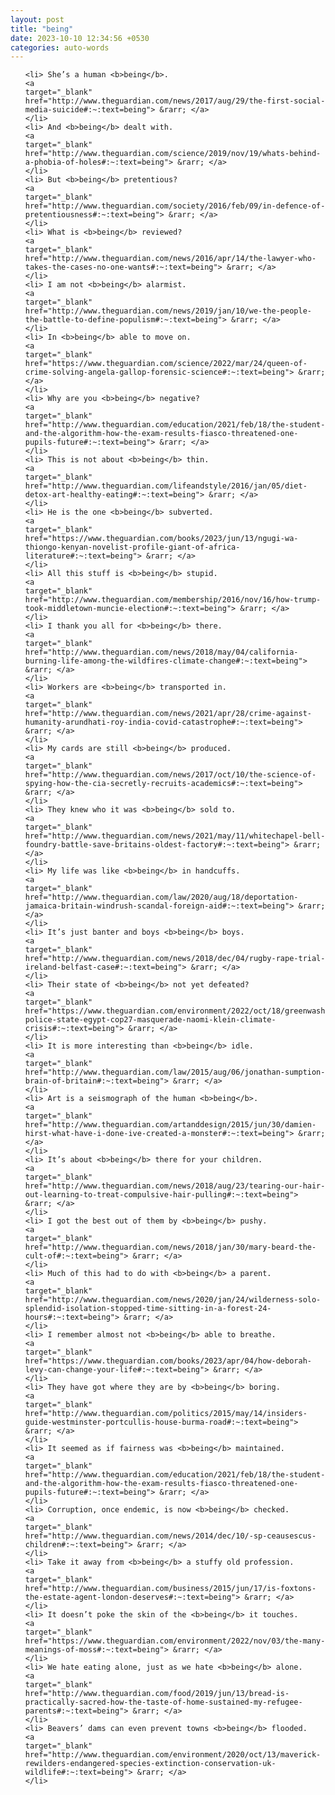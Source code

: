 ```yaml
---
layout: post
title: "being"
date: 2023-10-10 12:34:56 +0530
categories: auto-words
---
```

<ol>

    <li> She’s a human <b>being</b>.
    <a 
    target="_blank" 
    href="http://www.theguardian.com/news/2017/aug/29/the-first-social-media-suicide#:~:text=being"> &rarr; </a>
    </li>
    <li> And <b>being</b> dealt with.
    <a 
    target="_blank" 
    href="http://www.theguardian.com/science/2019/nov/19/whats-behind-a-phobia-of-holes#:~:text=being"> &rarr; </a>
    </li>
    <li> But <b>being</b> pretentious?
    <a 
    target="_blank" 
    href="http://www.theguardian.com/society/2016/feb/09/in-defence-of-pretentiousness#:~:text=being"> &rarr; </a>
    </li>
    <li> What is <b>being</b> reviewed?
    <a 
    target="_blank" 
    href="http://www.theguardian.com/news/2016/apr/14/the-lawyer-who-takes-the-cases-no-one-wants#:~:text=being"> &rarr; </a>
    </li>
    <li> I am not <b>being</b> alarmist.
    <a 
    target="_blank" 
    href="http://www.theguardian.com/news/2019/jan/10/we-the-people-the-battle-to-define-populism#:~:text=being"> &rarr; </a>
    </li>
    <li> In <b>being</b> able to move on.
    <a 
    target="_blank" 
    href="https://www.theguardian.com/science/2022/mar/24/queen-of-crime-solving-angela-gallop-forensic-science#:~:text=being"> &rarr; </a>
    </li>
    <li> Why are you <b>being</b> negative?
    <a 
    target="_blank" 
    href="http://www.theguardian.com/education/2021/feb/18/the-student-and-the-algorithm-how-the-exam-results-fiasco-threatened-one-pupils-future#:~:text=being"> &rarr; </a>
    </li>
    <li> This is not about <b>being</b> thin.
    <a 
    target="_blank" 
    href="http://www.theguardian.com/lifeandstyle/2016/jan/05/diet-detox-art-healthy-eating#:~:text=being"> &rarr; </a>
    </li>
    <li> He is the one <b>being</b> subverted.
    <a 
    target="_blank" 
    href="https://www.theguardian.com/books/2023/jun/13/ngugi-wa-thiongo-kenyan-novelist-profile-giant-of-africa-literature#:~:text=being"> &rarr; </a>
    </li>
    <li> All this stuff is <b>being</b> stupid.
    <a 
    target="_blank" 
    href="http://www.theguardian.com/membership/2016/nov/16/how-trump-took-middletown-muncie-election#:~:text=being"> &rarr; </a>
    </li>
    <li> I thank you all for <b>being</b> there.
    <a 
    target="_blank" 
    href="http://www.theguardian.com/news/2018/may/04/california-burning-life-among-the-wildfires-climate-change#:~:text=being"> &rarr; </a>
    </li>
    <li> Workers are <b>being</b> transported in.
    <a 
    target="_blank" 
    href="http://www.theguardian.com/news/2021/apr/28/crime-against-humanity-arundhati-roy-india-covid-catastrophe#:~:text=being"> &rarr; </a>
    </li>
    <li> My cards are still <b>being</b> produced.
    <a 
    target="_blank" 
    href="http://www.theguardian.com/news/2017/oct/10/the-science-of-spying-how-the-cia-secretly-recruits-academics#:~:text=being"> &rarr; </a>
    </li>
    <li> They knew who it was <b>being</b> sold to.
    <a 
    target="_blank" 
    href="http://www.theguardian.com/news/2021/may/11/whitechapel-bell-foundry-battle-save-britains-oldest-factory#:~:text=being"> &rarr; </a>
    </li>
    <li> My life was like <b>being</b> in handcuffs.
    <a 
    target="_blank" 
    href="http://www.theguardian.com/law/2020/aug/18/deportation-jamaica-britain-windrush-scandal-foreign-aid#:~:text=being"> &rarr; </a>
    </li>
    <li> It’s just banter and boys <b>being</b> boys.
    <a 
    target="_blank" 
    href="http://www.theguardian.com/news/2018/dec/04/rugby-rape-trial-ireland-belfast-case#:~:text=being"> &rarr; </a>
    </li>
    <li> Their state of <b>being</b> not yet defeated?
    <a 
    target="_blank" 
    href="https://www.theguardian.com/environment/2022/oct/18/greenwashing-police-state-egypt-cop27-masquerade-naomi-klein-climate-crisis#:~:text=being"> &rarr; </a>
    </li>
    <li> It is more interesting than <b>being</b> idle.
    <a 
    target="_blank" 
    href="http://www.theguardian.com/law/2015/aug/06/jonathan-sumption-brain-of-britain#:~:text=being"> &rarr; </a>
    </li>
    <li> Art is a seismograph of the human <b>being</b>.
    <a 
    target="_blank" 
    href="http://www.theguardian.com/artanddesign/2015/jun/30/damien-hirst-what-have-i-done-ive-created-a-monster#:~:text=being"> &rarr; </a>
    </li>
    <li> It’s about <b>being</b> there for your children.
    <a 
    target="_blank" 
    href="http://www.theguardian.com/news/2018/aug/23/tearing-our-hair-out-learning-to-treat-compulsive-hair-pulling#:~:text=being"> &rarr; </a>
    </li>
    <li> I got the best out of them by <b>being</b> pushy.
    <a 
    target="_blank" 
    href="http://www.theguardian.com/news/2018/jan/30/mary-beard-the-cult-of#:~:text=being"> &rarr; </a>
    </li>
    <li> Much of this had to do with <b>being</b> a parent.
    <a 
    target="_blank" 
    href="http://www.theguardian.com/news/2020/jan/24/wilderness-solo-splendid-isolation-stopped-time-sitting-in-a-forest-24-hours#:~:text=being"> &rarr; </a>
    </li>
    <li> I remember almost not <b>being</b> able to breathe.
    <a 
    target="_blank" 
    href="https://www.theguardian.com/books/2023/apr/04/how-deborah-levy-can-change-your-life#:~:text=being"> &rarr; </a>
    </li>
    <li> They have got where they are by <b>being</b> boring.
    <a 
    target="_blank" 
    href="http://www.theguardian.com/politics/2015/may/14/insiders-guide-westminster-portcullis-house-burma-road#:~:text=being"> &rarr; </a>
    </li>
    <li> It seemed as if fairness was <b>being</b> maintained.
    <a 
    target="_blank" 
    href="http://www.theguardian.com/education/2021/feb/18/the-student-and-the-algorithm-how-the-exam-results-fiasco-threatened-one-pupils-future#:~:text=being"> &rarr; </a>
    </li>
    <li> Corruption, once endemic, is now <b>being</b> checked.
    <a 
    target="_blank" 
    href="http://www.theguardian.com/news/2014/dec/10/-sp-ceausescus-children#:~:text=being"> &rarr; </a>
    </li>
    <li> Take it away from <b>being</b> a stuffy old profession.
    <a 
    target="_blank" 
    href="http://www.theguardian.com/business/2015/jun/17/is-foxtons-the-estate-agent-london-deserves#:~:text=being"> &rarr; </a>
    </li>
    <li> It doesn’t poke the skin of the <b>being</b> it touches.
    <a 
    target="_blank" 
    href="https://www.theguardian.com/environment/2022/nov/03/the-many-meanings-of-moss#:~:text=being"> &rarr; </a>
    </li>
    <li> We hate eating alone, just as we hate <b>being</b> alone.
    <a 
    target="_blank" 
    href="http://www.theguardian.com/food/2019/jun/13/bread-is-practically-sacred-how-the-taste-of-home-sustained-my-refugee-parents#:~:text=being"> &rarr; </a>
    </li>
    <li> Beavers’ dams can even prevent towns <b>being</b> flooded.
    <a 
    target="_blank" 
    href="http://www.theguardian.com/environment/2020/oct/13/maverick-rewilders-endangered-species-extinction-conservation-uk-wildlife#:~:text=being"> &rarr; </a>
    </li>